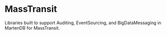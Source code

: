 # MassTransit
 
Libraries built to support Auditing, EventSourcing, and BigDataMessaging in MartenDB for MassTransit.